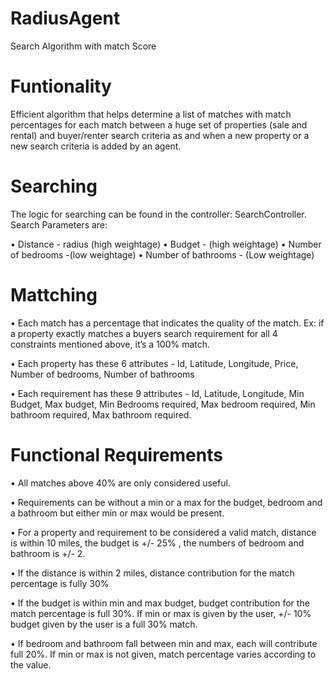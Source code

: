 # RadiusAgent
 Search Algorithm with match Score
 
 
 # Funtionality
Efficient algorithm that helps determine a list of matches with match percentages for each match between a huge set of properties (sale and rental) and buyer/renter search criteria as and when a new property or a new search criteria is added by an agent. 

# Searching
The logic for searching can be found in the controller: SearchController.
Search Parameters are:

•	Distance - radius (high weightage)
•	Budget - (high weightage)
•	Number of bedrooms  -(low weightage)
•	Number of bathrooms - (Low weightage)

# Mattching
•	Each match has a percentage that indicates the quality of the match. Ex: if a property exactly matches a buyers search requirement       for all 4 constraints mentioned above, it’s a 100% match.  

•	Each property has these 6 attributes - Id, Latitude, Longitude, Price, Number of bedrooms, Number of bathrooms

•	Each requirement has these 9 attributes - Id, Latitude, Longitude, Min Budget, Max budget, Min Bedrooms required, Max bedroom           required, Min bathroom required, Max bathroom required.

# Functional Requirements

•	All matches above 40% are only considered useful.

•	Requirements can be without a min or a max for the budget, bedroom and a bathroom but either min or max would be present.

•	For a property and requirement to be considered a valid match, distance is within 10 miles, the budget is +/- 25% , the numbers of         bedroom and bathroom is +/- 2.

•	If the distance is within 2 miles, distance contribution for the match percentage is fully 30%

•	If the budget is within min and max budget, budget contribution for the match percentage is full 30%. If min or max is given by the         user, +/- 10% budget given by the user is a full 30% match.

•	If bedroom and bathroom fall between min and max, each will contribute full 20%. If min or max is not given, match percentage varies       according to the value.


